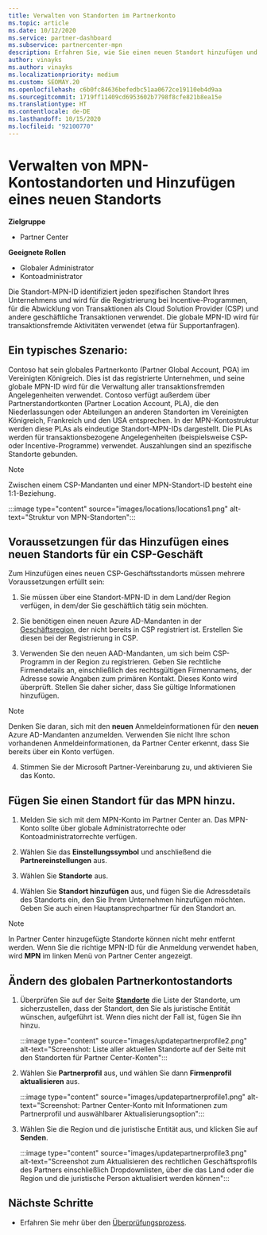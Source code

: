 ```yaml
---
title: Verwalten von Standorten im Partnerkonto
ms.topic: article
ms.date: 10/12/2020
ms.service: partner-dashboard
ms.subservice: partnercenter-mpn
description: Erfahren Sie, wie Sie einen neuen Standort hinzufügen und wie die Standort-MPN-ID in Incentive-Programmen, CSP-Geschäftsaktionen, Abonnements und anderen Transaktionen verwendet wird.
author: vinayks
ms.author: vinayks
ms.localizationpriority: medium
ms.custom: SEOMAY.20
ms.openlocfilehash: c6b0fc84636befedbc51aa0672ce19110eb4d9aa
ms.sourcegitcommit: 1719ff11409cd6953602b7798f8cfe821b8ea15e
ms.translationtype: HT
ms.contentlocale: de-DE
ms.lasthandoff: 10/15/2020
ms.locfileid: "92100770"
---
```

# <a name="manage-your-mpn-account-locations-and-add-a-new-location"></a>Verwalten von MPN-Kontostandorten und Hinzufügen eines neuen Standorts

**Zielgruppe**

- Partner Center

**Geeignete Rollen**

- Globaler Administrator
- Kontoadministrator

Die Standort-MPN-ID identifiziert jeden spezifischen Standort Ihres Unternehmens und wird für die Registrierung bei Incentive-Programmen, für die Abwicklung von Transaktionen als Cloud Solution Provider (CSP) und andere geschäftliche Transaktionen verwendet. Die globale MPN-ID wird für transaktionsfremde Aktivitäten verwendet (etwa für Supportanfragen).

## <a name="the-following-is-a-typical-scenario"></a>Ein typisches Szenario:

Contoso hat sein globales Partnerkonto (Partner Global Account, PGA) im Vereinigten Königreich. Dies ist das registrierte Unternehmen, und seine globale MPN-ID wird für die Verwaltung aller transaktionsfremden Angelegenheiten verwendet. Contoso verfügt außerdem über Partnerstandortkonten (Partner Location Account, PLA), die den Niederlassungen oder Abteilungen an anderen Standorten im Vereinigten Königreich, Frankreich und den USA entsprechen. In der MPN-Kontostruktur werden diese PLAs als eindeutige Standort-MPN-IDs dargestellt. Die PLAs werden für transaktionsbezogene Angelegenheiten (beispielsweise CSP- oder Incentive-Programme) verwendet. Auszahlungen sind an spezifische Standorte gebunden. 

>[!NOTE]
>Zwischen einem CSP-Mandanten und einer MPN-Standort-ID besteht eine 1:1-Beziehung.

:::image type="content" source="images/locations/locations1.png" alt-text="Struktur von MPN-Standorten":::

## <a name="prerequisites-in-order-to-add-a-new-location-for-a-csp-business"></a>Voraussetzungen für das Hinzufügen eines neuen Standorts für ein CSP-Geschäft

Zum Hinzufügen eines neuen CSP-Geschäftsstandorts müssen mehrere Voraussetzungen erfüllt sein:

1. Sie müssen über eine Standort-MPN-ID in dem Land/der Region verfügen, in dem/der Sie geschäftlich tätig sein möchten.

1. Sie benötigen einen neuen Azure AD-Mandanten in der [Geschäftsregion](regional-authorization-overview.md), der nicht bereits in CSP registriert ist. Erstellen Sie diesen bei der Registrierung in CSP.
 
3. Verwenden Sie den neuen AAD-Mandanten, um sich beim CSP-Programm in der Region zu registrieren.
Geben Sie rechtliche Firmendetails an, einschließlich des rechtsgültigen Firmennamens, der Adresse sowie Angaben zum primären Kontakt. Dieses Konto wird überprüft. Stellen Sie daher sicher, dass Sie gültige Informationen hinzufügen.

>[!NOTE] 
 >Denken Sie daran, sich mit den **neuen** Anmeldeinformationen für den **neuen** Azure AD-Mandanten anzumelden. Verwenden Sie nicht Ihre schon vorhandenen Anmeldeinformationen, da Partner Center erkennt, dass Sie bereits über ein Konto verfügen.

4. Stimmen Sie der Microsoft Partner-Vereinbarung zu, und aktivieren Sie das Konto.

## <a name="add-an-mpn-location"></a>Fügen Sie einen Standort für das MPN hinzu.

1. Melden Sie sich mit dem MPN-Konto im Partner Center an. Das MPN-Konto sollte über globale Administratorrechte oder Kontoadministratorrechte verfügen. 

1. Wählen Sie das **Einstellungssymbol** und anschließend die **Partnereinstellungen** aus.

2. Wählen Sie **Standorte** aus.

3. Wählen Sie **Standort hinzufügen** aus, und fügen Sie die Adressdetails des Standorts ein, den Sie Ihrem Unternehmen hinzufügen möchten. Geben Sie auch einen Hauptansprechpartner für den Standort an.

> [!NOTE]
> In Partner Center hinzugefügte Standorte können nicht mehr entfernt werden. Wenn Sie die richtige MPN-ID für die Anmeldung verwendet haben, wird **MPN** im linken Menü von Partner Center angezeigt.

## <a name="change-global-partner-account-location"></a>Ändern des globalen Partnerkontostandorts

1. Überprüfen Sie auf der Seite **[Standorte](https://partner.microsoft.com/pcv/accountsettings/locationsprofile)** die Liste der Standorte, um sicherzustellen, dass der Standort, den Sie als juristische Entität wünschen, aufgeführt ist. Wenn dies nicht der Fall ist, fügen Sie ihn hinzu.

   :::image type="content" source="images/updatepartnerprofile2.png" alt-text="Screenshot: Liste aller aktuellen Standorte auf der Seite mit den Standorten für Partner Center-Konten":::

2. Wählen Sie **Partnerprofil** aus, und wählen Sie dann **Firmenprofil aktualisieren** aus.

   :::image type="content" source="images/updatepartnerprofile1.png" alt-text="Screenshot: Partner Center-Konto mit Informationen zum Partnerprofil und auswählbarer Aktualisierungsoption":::

3. Wählen Sie die Region und die juristische Entität aus, und klicken Sie auf **Senden**.

   :::image type="content" source="images/updatepartnerprofile3.png" alt-text="Screenshot zum Aktualisieren des rechtlichen Geschäftsprofils des Partners einschließlich Dropdownlisten, über die das Land oder die Region und die juristische Person aktualisiert werden können":::

## <a name="next-steps"></a>Nächste Schritte

- Erfahren Sie mehr über den [Überprüfungsprozess](verification-responses.md).
